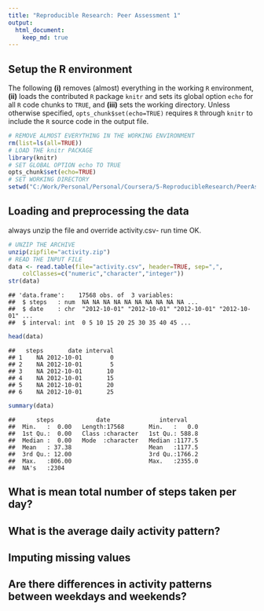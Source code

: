```yaml
---
title: "Reproducible Research: Peer Assessment 1"
output: 
  html_document:
    keep_md: true
---
```




## Setup the R environment

The following **(i)** removes (almost) everything in the working `R` environment, **(ii)** loads the contributed `R` package `knitr` and sets its global option `echo` for all `R` code chunks to `TRUE`, and **(iii)** sets the working directory. Unless otherwise specified, `opts_chunk$set(echo=TRUE)` requires `R` through `knitr` to include the `R` source code in the output file. 


```r
# REMOVE ALMOST EVERYTHING IN THE WORKING ENVIRONMENT
rm(list=ls(all=TRUE))
# LOAD THE knitr PACKAGE
library(knitr)
# SET GLOBAL OPTION echo TO TRUE
opts_chunk$set(echo=TRUE)
# SET WORKING DIRECTORY
setwd("C:/Work/Personal/Personal/Coursera/5-ReproducibleResearch/PeerAssessment1")
```



## Loading and preprocessing the data

always unzip the file and override activity.csv- run time OK.


```r
# UNZIP THE ARCHIVE
unzip(zipfile="activity.zip")
# READ THE INPUT FILE
data <- read.table(file="activity.csv", header=TRUE, sep=",", 
	colClasses=c("numeric","character","integer"))
str(data)
```

```
## 'data.frame':	17568 obs. of  3 variables:
##  $ steps   : num  NA NA NA NA NA NA NA NA NA NA ...
##  $ date    : chr  "2012-10-01" "2012-10-01" "2012-10-01" "2012-10-01" ...
##  $ interval: int  0 5 10 15 20 25 30 35 40 45 ...
```

```r
head(data)
```

```
##   steps       date interval
## 1    NA 2012-10-01        0
## 2    NA 2012-10-01        5
## 3    NA 2012-10-01       10
## 4    NA 2012-10-01       15
## 5    NA 2012-10-01       20
## 6    NA 2012-10-01       25
```

```r
summary(data)
```

```
##      steps            date              interval     
##  Min.   :  0.00   Length:17568       Min.   :   0.0  
##  1st Qu.:  0.00   Class :character   1st Qu.: 588.8  
##  Median :  0.00   Mode  :character   Median :1177.5  
##  Mean   : 37.38                      Mean   :1177.5  
##  3rd Qu.: 12.00                      3rd Qu.:1766.2  
##  Max.   :806.00                      Max.   :2355.0  
##  NA's   :2304
```


## What is mean total number of steps taken per day?



## What is the average daily activity pattern?



## Imputing missing values



## Are there differences in activity patterns between weekdays and weekends?
